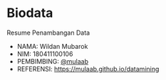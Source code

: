 # Biodata

Resume Penambangan Data

+ NAMA: Wildan Mubarok
+ NIM: 180411100106
+ PEMBIMBING: [@mulaab](https://github.com/mulaab)
+ REFERENSI: <https://mulaab.github.io/datamining>

